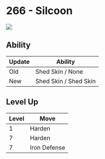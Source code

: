 # 266 - Silcoon
![][266]

## Ability

Update | Ability
---    | ---
Old    | Shed Skin / None
New    | Shed Skin / Shed Skin

## Level Up

Level | Move
---   | ---
  1   | Harden
  7   | Harden
  7   | Iron Defense



[266]: ../img/pokemon/266.png
